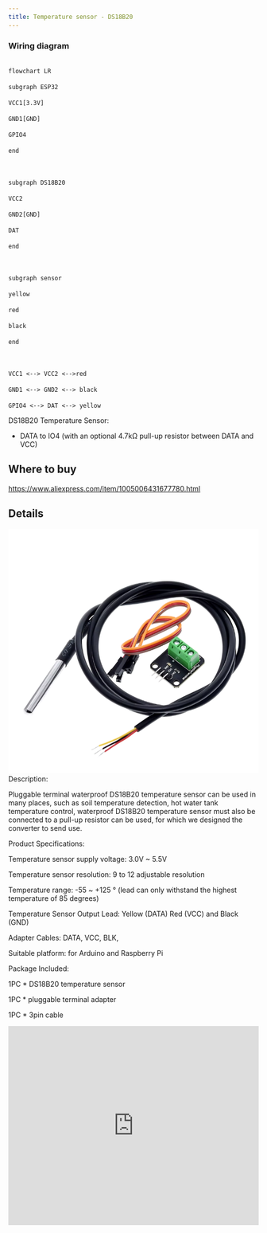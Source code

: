 ```yaml
---
title: Temperature sensor - DS18B20
---
```


### Wiring diagram
  
```mermaid

flowchart LR

subgraph ESP32

VCC1[3.3V]

GND1[GND]

GPIO4

end

  

subgraph DS18B20

VCC2

GND2[GND]

DAT

end

  

subgraph sensor

yellow

red

black

end

  

VCC1 <--> VCC2 <-->red

GND1 <--> GND2 <--> black

GPIO4 <--> DAT <--> yellow

```

DS18B20 Temperature Sensor:
- DATA to IO4 (with an optional 4.7kΩ pull-up resistor between DATA and VCC)

## Where to buy
https://www.aliexpress.com/item/1005006431677780.html


## Details
![](../../img/Screenshot%202024-11-09%20at%2019.24.02.png)
Description:

Pluggable terminal waterproof DS18B20 temperature sensor can be used in many places, such as soil temperature detection, hot water tank temperature control, waterproof DS18B20 temperature sensor must also be connected to a pull-up resistor can be used, for which we designed the converter to send use.

Product Specifications:

Temperature sensor supply voltage: 3.0V ~ 5.5V

Temperature sensor resolution: 9 to 12 adjustable resolution

Temperature range: -55 ~ +125 ° (lead can only withstand the highest temperature of 85 degrees)

Temperature Sensor Output Lead: Yellow (DATA) Red (VCC) and Black (GND)

Adapter Cables: DATA, VCC, BLK,

Suitable platform: for Arduino and Raspberry Pi

Package Included:

1PC * DS18B20 temperature sensor

1PC * pluggable terminal adapter

1PC * 3pin cable


<iframe width="100%" height="400" src="https://www.youtube.com/embed/iee3QBuVx6M" title="ESP32 &amp; DS18B20 thermometer - simple projects with Arduino and ESP32" frameborder="0" allow="accelerometer; autoplay; clipboard-write; encrypted-media; gyroscope; picture-in-picture; web-share" referrerpolicy="strict-origin-when-cross-origin" allowfullscreen></iframe>